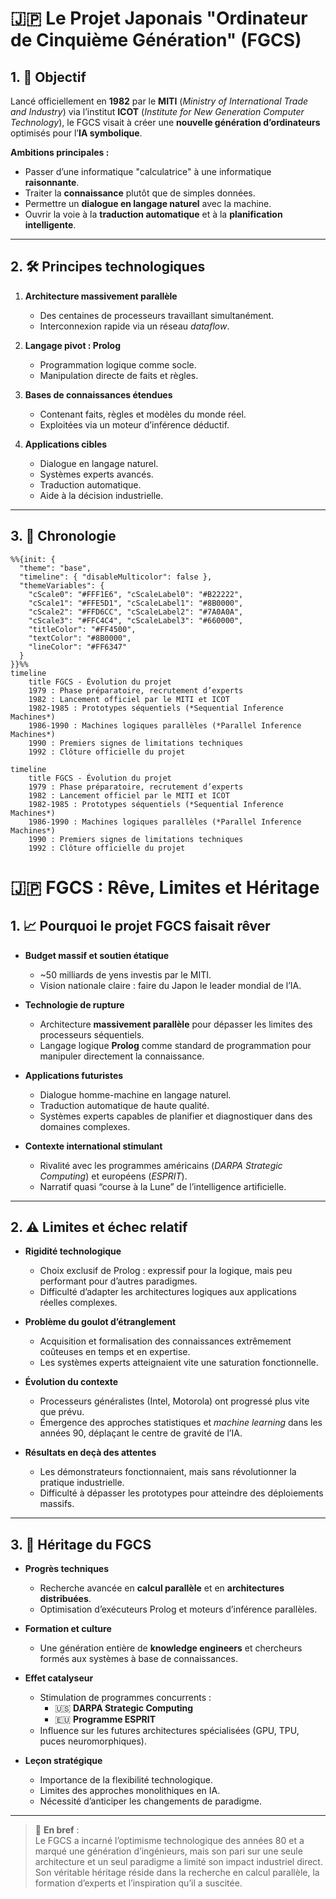 # 🇯🇵 Le Projet Japonais "Ordinateur de Cinquième Génération" (FGCS)

## 1. 🎯 Objectif
Lancé officiellement en **1982** par le **MITI** (*Ministry of International Trade and Industry*) via l’institut **ICOT** (*Institute for New Generation Computer Technology*), le FGCS visait à créer une **nouvelle génération d’ordinateurs** optimisés pour l’**IA symbolique**.

**Ambitions principales :**
- Passer d’une informatique "calculatrice" à une informatique **raisonnante**.
- Traiter la **connaissance** plutôt que de simples données.
- Permettre un **dialogue en langage naturel** avec la machine.
- Ouvrir la voie à la **traduction automatique** et à la **planification intelligente**.

---

## 2. 🛠️ Principes technologiques

1. **Architecture massivement parallèle**
   - Des centaines de processeurs travaillant simultanément.
   - Interconnexion rapide via un réseau *dataflow*.

2. **Langage pivot : Prolog**
   - Programmation logique comme socle.
   - Manipulation directe de faits et règles.

3. **Bases de connaissances étendues**
   - Contenant faits, règles et modèles du monde réel.
   - Exploitées via un moteur d’inférence déductif.

4. **Applications cibles**
   - Dialogue en langage naturel.
   - Systèmes experts avancés.
   - Traduction automatique.
   - Aide à la décision industrielle.

---

## 3. 📅 Chronologie

```mermaid
%%{init: {
  "theme": "base",
  "timeline": { "disableMulticolor": false },
  "themeVariables": {
    "cScale0": "#FFF1E6", "cScaleLabel0": "#B22222",
    "cScale1": "#FFE5D1", "cScaleLabel1": "#8B0000",
    "cScale2": "#FFD6CC", "cScaleLabel2": "#7A0A0A",
    "cScale3": "#FFC4C4", "cScaleLabel3": "#660000",
    "titleColor": "#FF4500",
    "textColor": "#8B0000",
    "lineColor": "#FF6347"
  }
}}%%
timeline
    title FGCS - Évolution du projet
    1979 : Phase préparatoire, recrutement d’experts
    1982 : Lancement officiel par le MITI et ICOT
    1982-1985 : Prototypes séquentiels (*Sequential Inference Machines*)
    1986-1990 : Machines logiques parallèles (*Parallel Inference Machines*)
    1990 : Premiers signes de limitations techniques
    1992 : Clôture officielle du projet
```


```mermaid
timeline
    title FGCS - Évolution du projet
    1979 : Phase préparatoire, recrutement d’experts
    1982 : Lancement officiel par le MITI et ICOT
    1982-1985 : Prototypes séquentiels (*Sequential Inference Machines*)
    1986-1990 : Machines logiques parallèles (*Parallel Inference Machines*)
    1990 : Premiers signes de limitations techniques
    1992 : Clôture officielle du projet
```



# 🇯🇵 FGCS : Rêve, Limites et Héritage

## 1. 📈 Pourquoi le projet FGCS faisait rêver

- **Budget massif et soutien étatique**
  - ~50 milliards de yens investis par le MITI.
  - Vision nationale claire : faire du Japon le leader mondial de l’IA.

- **Technologie de rupture**
  - Architecture **massivement parallèle** pour dépasser les limites des processeurs séquentiels.
  - Langage logique **Prolog** comme standard de programmation pour manipuler directement la connaissance.

- **Applications futuristes**
  - Dialogue homme-machine en langage naturel.
  - Traduction automatique de haute qualité.
  - Systèmes experts capables de planifier et diagnostiquer dans des domaines complexes.

- **Contexte international stimulant**
  - Rivalité avec les programmes américains (*DARPA Strategic Computing*) et européens (*ESPRIT*).
  - Narratif quasi “course à la Lune” de l’intelligence artificielle.

---

## 2. ⚠️ Limites et échec relatif

- **Rigidité technologique**
  - Choix exclusif de Prolog : expressif pour la logique, mais peu performant pour d’autres paradigmes.
  - Difficulté d’adapter les architectures logiques aux applications réelles complexes.

- **Problème du goulot d’étranglement**
  - Acquisition et formalisation des connaissances extrêmement coûteuses en temps et en expertise.
  - Les systèmes experts atteignaient vite une saturation fonctionnelle.

- **Évolution du contexte**
  - Processeurs généralistes (Intel, Motorola) ont progressé plus vite que prévu.
  - Émergence des approches statistiques et *machine learning* dans les années 90, déplaçant le centre de gravité de l’IA.

- **Résultats en deçà des attentes**
  - Les démonstrateurs fonctionnaient, mais sans révolutionner la pratique industrielle.
  - Difficulté à dépasser les prototypes pour atteindre des déploiements massifs.

---

## 3. 🧾 Héritage du FGCS

- **Progrès techniques**
  - Recherche avancée en **calcul parallèle** et en **architectures distribuées**.
  - Optimisation d’exécuteurs Prolog et moteurs d’inférence parallèles.

- **Formation et culture**
  - Une génération entière de **knowledge engineers** et chercheurs formés aux systèmes à base de connaissances.

- **Effet catalyseur**
  - Stimulation de programmes concurrents :
    - 🇺🇸 **DARPA Strategic Computing**
    - 🇪🇺 **Programme ESPRIT**
  - Influence sur les futures architectures spécialisées (GPU, TPU, puces neuromorphiques).

- **Leçon stratégique**
  - Importance de la flexibilité technologique.
  - Limites des approches monolithiques en IA.
  - Nécessité d’anticiper les changements de paradigme.

---

> 💬 **En bref** :  
> Le FGCS a incarné l’optimisme technologique des années 80 et a marqué une génération d’ingénieurs, mais son pari sur une seule architecture et un seul paradigme a limité son impact industriel direct.  
> Son véritable héritage réside dans la recherche en calcul parallèle, la formation d’experts et l’inspiration qu’il a suscitée.

